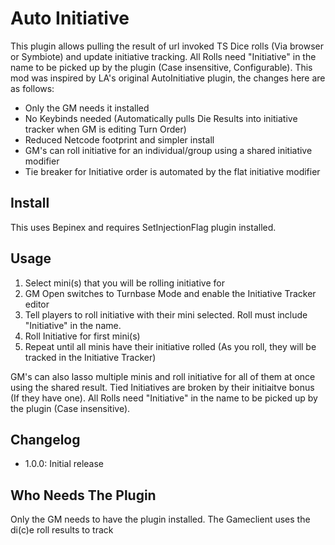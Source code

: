 # Auto Initiative
This plugin allows pulling the result of url invoked TS Dice rolls (Via browser or Symbiote) and update initiative tracking.
All Rolls need "Initiative" in the name to be picked up by the plugin (Case insensitive, Configurable).
This mod was inspired by LA's original AutoInitiative plugin, the changes here are as follows:
- Only the GM needs it installed
- No Keybinds needed (Automatically pulls Die Results into initiative tracker when GM is editing Turn Order)
- Reduced Netcode footprint and simpler install
- GM's can roll initiative for an individual/group using a shared initiative modifier
- Tie breaker for Initiative order is automated by the flat initiative modifier

## Install
This uses Bepinex and requires SetInjectionFlag plugin installed.

## Usage
1. Select mini(s) that you will be rolling initiative for
2. GM Open switches to Turnbase Mode and enable the Initiative Tracker editor
3. Tell players to roll initiative with their mini selected. Roll must include "Initiative" in the name.
4. Roll Initiative for first mini(s)
5. Repeat until all minis have their initiative rolled (As you roll, they will be tracked in the Initiative Tracker)

GM's can also lasso multiple minis and roll initiative for all of them at once using the shared result.
Tied Initiatives are broken by their initiaitve bonus (If they have one).
All Rolls need "Initiative" in the name to be picked up by the plugin (Case insensitive).

## Changelog
- 1.0.0: Initial release

## Who Needs The Plugin
Only the GM needs to have the plugin installed. The Gameclient uses the di(c)e roll results to track 
